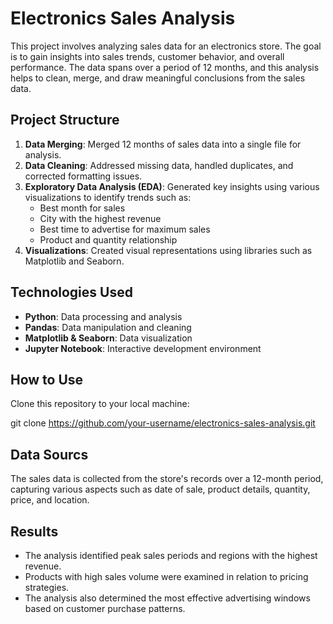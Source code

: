# Electronics Sales Analysis

This project involves analyzing sales data for an electronics store. The goal is to gain insights into sales trends, customer behavior, and overall performance. The data spans over a period of 12 months, and this analysis helps to clean, merge, and draw meaningful conclusions from the sales data.

## Project Structure

1. **Data Merging**: Merged 12 months of sales data into a single file for analysis.
2. **Data Cleaning**: Addressed missing data, handled duplicates, and corrected formatting issues.
3. **Exploratory Data Analysis (EDA)**: Generated key insights using various visualizations to identify trends such as:
   - Best month for sales
   - City with the highest revenue
   - Best time to advertise for maximum sales
   - Product and quantity relationship
4. **Visualizations**: Created visual representations using libraries such as Matplotlib and Seaborn.

## Technologies Used

- **Python**: Data processing and analysis
- **Pandas**: Data manipulation and cleaning
- **Matplotlib & Seaborn**: Data visualization
- **Jupyter Notebook**: Interactive development environment

## How to Use

Clone this repository to your local machine:

git clone https://github.com/your-username/electronics-sales-analysis.git

## Data Sourcs

The sales data is collected from the store's records over a 12-month period, capturing various aspects such as date of sale, product details, quantity, price, and location.

## Results
  - The analysis identified peak sales periods and regions with the highest revenue.
  - Products with high sales volume were examined in relation to pricing strategies.
  - The analysis also determined the most effective advertising windows based on customer purchase patterns.
